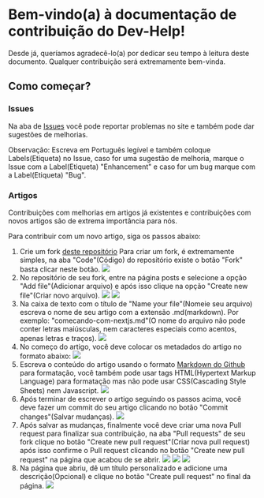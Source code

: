 # Bem-vindo(a) à documentação de contribuição do Dev-Help!
Desde já, queríamos agradecê-lo(a) por dedicar seu tempo à leitura deste documento. Qualquer contribuição será extremamente bem-vinda.

## Como começar?

### Issues
Na aba de [Issues](https://github.com/Dev-Help-Oficial/Blog/issues) você pode reportar problemas no site e também pode dar sugestões de melhorias.

Observação: Escreva em Português legível e também coloque Labels(Etiqueta) no Issue, caso for uma sugestão de melhoria, marque o Issue com a Label(Etiqueta) "Enhancement" e caso for um bug marque com a Label(Etiqueta) "Bug".

### Artigos
Contribuições com melhorias em artigos já existentes e contribuições com novos artigos são de extrema importância para nós.

Para contribuir com um novo artigo, siga os passos abaixo:
1. Crie um fork [deste repositório](https://github.com/Dev-Help-Oficial/Blog)
Para criar um fork, é extremamente simples, na aba "Code"(Código) do repositório existe o botão "Fork" basta clicar neste botão.
![](https://i.imgur.com/GPbu4ic.png)
2. No repositório de seu fork, entre na página posts e selecione a opção "Add file"(Adicionar arquivo) e após isso clique na opção "Create new file"(Criar novo arquivo).
![](https://i.imgur.com/D9Dmv3V.png)
![](https://i.imgur.com/HeNKLDZ.png)
3. Na caixa de texto com o título de "Name your file"(Nomeie seu arquivo) escreva o nome de seu artigo com a extensão .md(markdown). Por exemplo: "comecando-com-nextjs.md"(O nome do arquivo não pode conter letras maiúsculas, nem caracteres especiais como acentos, apenas letras e traços).
![](https://i.imgur.com/afSkCc9.png)
4. No começo do artigo, você deve colocar os metadados do artigo no formato abaixo:
![](https://i.imgur.com/yBYbGEd.png)
5. Escreva o conteúdo do artigo usando o formato [Markdown do Github](https://docs.github.com/pt/get-started/writing-on-github/getting-started-with-writing-and-formatting-on-github/basic-writing-and-formatting-syntax) para formatação, você também pode usar tags HTML(Hypertext Markup Language) para formatação mas não pode usar CSS(Cascading Style Sheets) nem Javascript.
![](https://i.imgur.com/C5vX57H.png)
6. Após terminar de escrever o artigo seguindo os passos acima, você deve fazer um commit do seu artigo clicando no botão "Commit changes"(Salvar mudanças).
![](https://i.imgur.com/rwTJBUG.png)
7. Após salvar as mudanças, finalmente você deve criar uma nova Pull request para finalizar sua contribuição, na aba "Pull requests" de seu fork clique no botão "Create new pull request"(Criar nova pull request) após isso confirme o Pull request clicando no botão "Create new pull request" na página que acabou de se abrir.
![](https://i.imgur.com/Znfi75S.png)
![](https://i.imgur.com/7ufyTqs.png)
![](https://i.imgur.com/neOfQNN.png)
8. Na página que abriu, dê um título personalizado e adicione uma descrição(Opcional) e clique no botão "Create pull request" no final da página.
![](https://i.imgur.com/Ez6GjwX.png)
